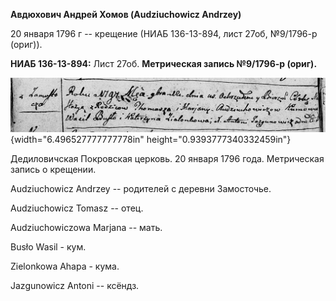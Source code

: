**Авдюхович Андрей Хомов (Audziuchowicz Andrzey)**

20 января 1796 г -- крещение (НИАБ 136-13-894, лист 27об, №9/1796-р
(ориг)).

**НИАБ 136-13-894:** Лист 27об. **Метрическая запись №9/1796-р (ориг).**

![](./media/6f6c2b82efad89144bf79fde0175957be148b3e3.png){width="6.496527777777778in"
height="0.9393777340332459in"}

Дедиловичская Покровская церковь. 20 января 1796 года. Метрическая
запись о крещении.

Audziuchowicz Andrzey -- родителей с деревни Замосточье.

Audziuchowicz Tomasz -- отец.

Audziuchowiczowa Marjana -- мать.

Busło Wasil - кум.

Zielonkowa Ahapa - кума.

Jazgunowicz Antoni -- ксёндз.
